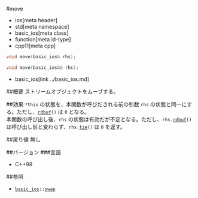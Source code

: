 #move
* ios[meta header]
* std[meta namespace]
* basic_ios[meta class]
* function[meta id-type]
* cpp11[meta cpp]

```cpp
void move(basic_ios& rhs);

void move(basic_ios&& rhs);
```
* basic_ios[link ../basic_ios.md]


##概要
ストリームオブジェクトをムーブする。


##効果
`*this` の状態を、本関数が呼びだされる前の引数 `rhs` の状態と同一にする。ただし、[`rdbuf`](rdbuf.md)`()` は `0` となる。  
本関数の呼び出し後、`rhs` の状態は有効だが不定となる。ただし、`rhs.`[`rdbuf`](rdbuf.md)`()` は呼び出し前と変わらず、`rhs.`[`tie`](tie.md)`()` は `0` を返す。


##戻り値
無し


##バージョン
###言語
- C++98


##参照
- [`basic_ios`](../basic_ios.md)`::`[`swap`](swap.md)
